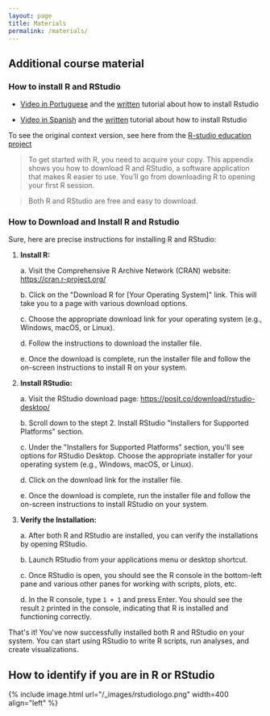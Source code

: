 ```yaml
---
layout: page
title: Materials
permalink: /materials/
---
```


## Additional course material
### How to install R and RStudio

* [Video in Portuguese](https://www.youtube.com/watch?v=XsZLq6NpYOY&ab_channel=InferirEstat%C3%ADstica) and the [written](http://leg.ufpr.br/~fernandomayer/aulas/ce083-2016-2/R-instalacao.html#) tutorial about how to install Rstudio  <br />

* [Video in Spanish](https://www.youtube.com/watch?v=D9Bp11iZssc&ab_channel=HanselOchoaMontero) and the [written](https://sissa.crc-sas.org/wp-content/uploads/2020/10/Instalacion_R.html) tutorial about how to install Rstudio

To see the original context version, see here from the [R-studio education project](https://education.rstudio.com/learn/)

>To get started with R, you need to acquire your copy. This appendix shows you how to download R and RStudio, a software application that makes R easier to use. You’ll go from downloading R to opening your first R session.

> Both R and RStudio are free and easy to download. 

### How to Download and Install R and Rstudio 
Sure, here are precise instructions for installing R and RStudio:

1. **Install R:**

   a. Visit the Comprehensive R Archive Network (CRAN) website: https://cran.r-project.org/

   b. Click on the "Download R for [Your Operating System]" link. This will take you to a page with various download options.

   c. Choose the appropriate download link for your operating system (e.g., Windows, macOS, or Linux).

   d. Follow the instructions to download the installer file.

   e. Once the download is complete, run the installer file and follow the on-screen instructions to install R on your system.

2. **Install RStudio:**

   a. Visit the RStudio download page: https://posit.co/download/rstudio-desktop/

   b. Scroll down to the stept 2. Install RStudio "Installers for Supported Platforms" section.

   c. Under the "Installers for Supported Platforms" section, you'll see options for RStudio Desktop. Choose the appropriate installer for your operating system (e.g., Windows, macOS, or Linux).

   d. Click on the download link for the installer file.

   e. Once the download is complete, run the installer file and follow the on-screen instructions to install RStudio on your system.

3. **Verify the Installation:**

   a. After both R and RStudio are installed, you can verify the installations by opening RStudio.

   b. Launch RStudio from your applications menu or desktop shortcut.

   c. Once RStudio is open, you should see the R console in the bottom-left pane and various other panes for working with scripts, plots, etc.

   d. In the R console, type `1 + 1` and press Enter. You should see the result `2` printed in the console, indicating that R is installed and functioning correctly.

That's it! You've now successfully installed both R and RStudio on your system. You can start using RStudio to write R scripts, run analyses, and create visualizations.

## How to identify if you are in R or RStudio

{% include image.html url="/_images/rstudiologo.png" width=400 align="left" %}
